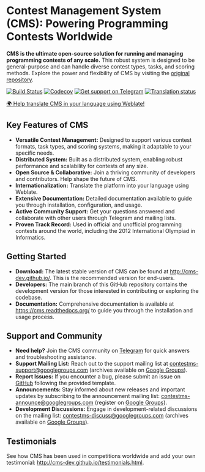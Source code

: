 # Contest Management System (CMS): Powering Programming Contests Worldwide

**CMS is the ultimate open-source solution for running and managing programming contests of any scale.** This robust system is designed to be general-purpose and can handle diverse contest types, tasks, and scoring methods.  Explore the power and flexibility of CMS by visiting the [original repository](https://github.com/cms-dev/cms).

[![Build Status](https://github.com/cms-dev/cms/actions/workflows/main.yml/badge.svg)](https://github.com/cms-dev/cms/actions)
[![Codecov](https://codecov.io/gh/cms-dev/cms/branch/main/graph/badge.svg)](https://codecov.io/gh/cms-dev/cms)
[![Get support on Telegram](https://img.shields.io/badge/Questions%3F-Join%20the%20Telegram%20group!-%2326A5E4?style=flat&logo=telegram)](https://t.me/contestms)
[![Translation status](https://hosted.weblate.org/widget/cms/svg-badge.svg)](https://hosted.weblate.org/engage/cms/)

[🌍 Help translate CMS in your language using Weblate!](https://hosted.weblate.org/engage/cms/)

## Key Features of CMS

*   **Versatile Contest Management:** Designed to support various contest formats, task types, and scoring systems, making it adaptable to your specific needs.
*   **Distributed System:** Built as a distributed system, enabling robust performance and scalability for contests of any size.
*   **Open Source & Collaborative:** Join a thriving community of developers and contributors. Help shape the future of CMS.
*   **Internationalization:**  Translate the platform into your language using Weblate.
*   **Extensive Documentation:**  Detailed documentation available to guide you through installation, configuration, and usage.
*   **Active Community Support:**  Get your questions answered and collaborate with other users through Telegram and mailing lists.
*   **Proven Track Record:**  Used in official and unofficial programming contests around the world, including the 2012 International Olympiad in Informatics.

## Getting Started

*   **Download:** The latest stable version of CMS can be found at <http://cms-dev.github.io/>.  This is the recommended version for end-users.
*   **Developers:** The main branch of this GitHub repository contains the development version for those interested in contributing or exploring the codebase.
*   **Documentation:**  Comprehensive documentation is available at <https://cms.readthedocs.org/> to guide you through the installation and usage process.

## Support and Community

*   **Need help?**  Join the CMS community on [Telegram](https://t.me/contestms) for quick answers and troubleshooting assistance.
*   **Support Mailing List:**  Reach out to the support mailing list at <contestms-support@googlegroups.com> (archives available on [Google Groups](https://groups.google.com/forum/#!forum/contestms-support)).
*   **Report Issues:**  If you encounter a bug, please submit an issue on [GitHub](https://github.com/cms-dev/cms/issues) following the provided template.
*   **Announcements:**  Stay informed about new releases and important updates by subscribing to the announcement mailing list: <contestms-announce@googlegroups.com> (register on [Google Groups](https://groups.google.com/forum/#!forum/contestms-announce)).
*   **Development Discussions:** Engage in development-related discussions on the mailing list: <contestms-discuss@googlegroups.com> (archives available on [Google Groups](https://groups.google.com/forum/#!forum/contestms-discuss)).

## Testimonials

See how CMS has been used in competitions worldwide and add your own testimonial:  <http://cms-dev.github.io/testimonials.html>.